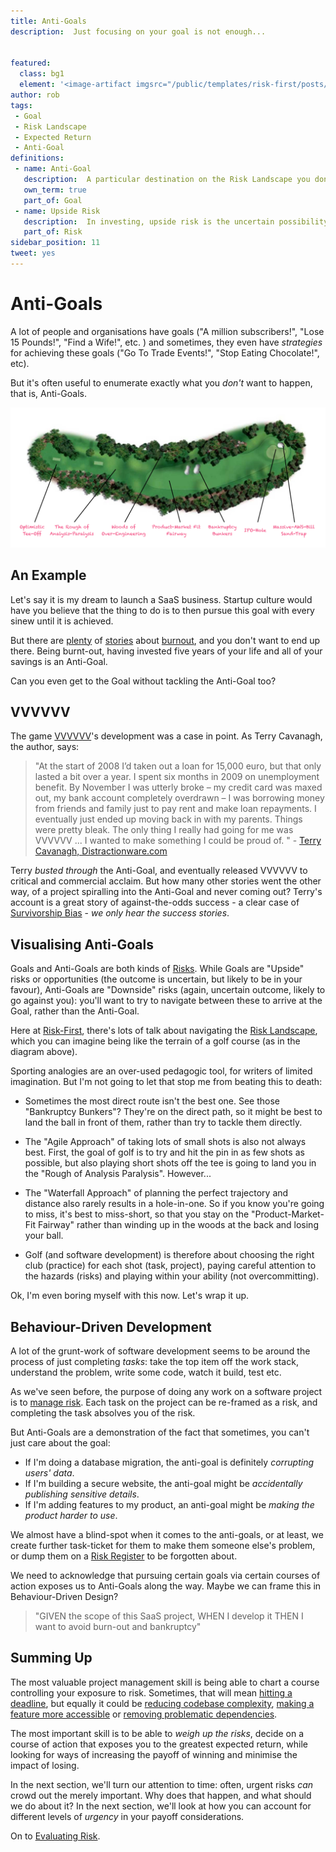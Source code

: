 ```yaml
---
title: Anti-Goals
description:  Just focusing on your goal is not enough... 


featured: 
  class: bg1
  element: '<image-artifact imgsrc="/public/templates/risk-first/posts/no-entry.svg">Anti-Goals</image-artifact>'
author: rob
tags:
 - Goal
 - Risk Landscape
 - Expected Return
 - Anti-Goal
definitions:
 - name: Anti-Goal
   description:  A particular destination on the Risk Landscape you don't want to arrive at.
   own_term: true
   part_of: Goal
 - name: Upside Risk
   description:  In investing, upside risk is the uncertain possibility of gain.  e.g. the opportunity to make high levels of profits.
   part_of: Risk
sidebar_position: 11
tweet: yes
---
```



# Anti-Goals

A lot of people and organisations have goals ("A million subscribers!", "Lose 15 Pounds!", "Find a Wife!", etc. ) and sometimes, they even have _strategies_ for achieving these goals ("Go To Trade Events!", "Stop Eating Chocolate!", etc).

But it's often useful to enumerate exactly what you _don't_ want to happen, that is, Anti-Goals.

![Goals On A Golf Course](/img/posts/anti-goals/golf.png)

## An Example

Let's say it is my dream to launch a SaaS business.  Startup culture would have you believe that the thing to do is to then pursue this goal with every sinew until it is achieved.   

But there are [plenty](https://www.tintup.com/blog/take-break-startup-guide-avoiding-burnout/) of [stories](https://mattermark.com/startup-burnout/) about [burnout](https://www.startupburnout.com), and you don't want to end up there.  Being burnt-out, having invested five years of your life and all of your savings is an Anti-Goal.

Can you even get to the Goal without tackling the Anti-Goal too?

## VVVVVV

The game [VVVVVV](https://en.wikipedia.org/wiki/VVVVVV)'s development was a case in point.  As Terry Cavanagh, the author, says:

<!-- markdown-link-check-disable -->

> "At the start of 2008 I’d taken out a loan for 15,000 euro, but that only lasted a bit over a year. I spent six months in 2009 on unemployment benefit. By November I was utterly broke – my credit card was maxed out, my bank account completely overdrawn – I was borrowing money from friends and family just to pay rent and make loan repayments. I eventually just ended up moving back in with my parents. Things were pretty bleak.  The only thing I really had going for me was VVVVVV ... I wanted to make something I could be proud of. " - [Terry Cavanagh, Distractionware.com](https://distractionware.com/blog/2011/01/stop-and-reflect/)
 
<!-- markdown-link-check-enable --> 
 
Terry _busted through_ the Anti-Goal, and eventually released VVVVVV to critical and commercial acclaim.  But how many other stories went the other way, of a project spiralling into the Anti-Goal and never coming out?   Terry's account is a great story of against-the-odds success - a clear case of [Survivorship Bias](https://en.wikipedia.org/wiki/Survivorship_bias) - _we only hear the success stories_.

## Visualising Anti-Goals

Goals and Anti-Goals are both kinds of [Risks](/tags/Risk).  While Goals are "Upside" risks or opportunities (the outcome is uncertain, but likely to be in your favour), Anti-Goals are "Downside" risks (again, uncertain outcome, likely to go against you): you'll want to try to navigate between these to arrive at the Goal, rather than the Anti-Goal.

Here at [Risk-First](https://riskfirst.org), there's lots of talk about navigating the [Risk Landscape](/risks/Risk-Landscape.md), which you can imagine being like the terrain of a golf course (as in the diagram above). 

Sporting analogies are an over-used pedagogic tool, for writers of limited imagination.  But I'm not going to let that stop me from beating this to death:

 - Sometimes the most direct route isn't the best one.  See those "Bankruptcy Bunkers"?  They're on the direct path, so it might be best to land the ball in front of them, rather than try to tackle them directly.
 
 - The "Agile Approach" of taking lots of small shots is also not always best.  First, the goal of golf is to try and hit the pin in as few shots as possible, but also playing short shots off the tee is going to land you in the "Rough of Analysis Paralysis".  However...
 
 - The "Waterfall Approach" of planning the perfect trajectory and distance also rarely results in a hole-in-one.  So if you know you're going to miss, it's best to miss-short, so that you stay on the "Product-Market-Fit Fairway" rather than winding up in the woods at the back and losing your ball.
 
 - Golf (and software development) is therefore about choosing the right club (practice) for each shot (task, project), paying careful attention to the hazards (risks) and playing within your ability (not overcommitting).
 
Ok, I'm even boring myself with this now.  Let's wrap it up.

## Behaviour-Driven Development

A lot of the grunt-work of software development seems to be around the process of just completing _tasks_:  take the top item off the work stack, understand the problem, write some code, watch it build, test etc.  

As we've seen before, the purpose of doing any work on a software project is to [manage risk](../bets/Coding-Bets.md).  Each task on the project can be re-framed as a risk, and completing the task absolves you of the risk.  

But Anti-Goals are a demonstration of the fact that sometimes, you can't just care about the goal:  

- If I'm doing a database migration, the anti-goal is definitely _corrupting users' data_.
- If I'm building a secure website, the anti-goal might be _accidentally publishing sensitive details_.
- If I'm adding features to my product, an anti-goal might be _making the product harder to use_.

We almost have a blind-spot when it comes to the anti-goals, or at least, we create further task-ticket for them to make them someone else's problem, or dump them on a [Risk Register](/thinking/Just-Risk.md) to be forgotten about.

We need to acknowledge that pursuing certain goals via certain courses of action exposes us to Anti-Goals along the way.  Maybe we can frame this in Behaviour-Driven Design? 

> "GIVEN the scope of this SaaS project, WHEN I develop it THEN I want to avoid burn-out and bankruptcy"  

## Summing Up

The most valuable project management skill is being able to chart a course controlling your exposure to risk.  Sometimes, that will mean [hitting a deadline](/tags/Deadline-Risk), but equally it could be [reducing codebase complexity](/tags/Complexity-Risk), [making a feature more accessible](/tags/Feature-Fit-Risk) or [removing problematic dependencies](/tags/Dependency-Risks).

The most important skill is to be able to _weigh up the risks_, decide on a course of action that exposes you to the greatest expected return, while looking for ways of increasing the payoff of winning and minimise the impact of losing.

<BoxOut title="Glossary Recap" link="/thinking/Glossary" linkText="View Glossary">
<TermList details={frontMatter} /> 
</BoxOut>

In the next section, we'll turn our attention to time:  often, urgent risks _can_ crowd out the merely important.  Why does that happen, and what should we do about it?  In the next section, we'll look at how you can account for different levels of _urgency_ in your payoff considerations.   

On to [Evaluating Risk](Evaluating-Risk.md).


 
 


